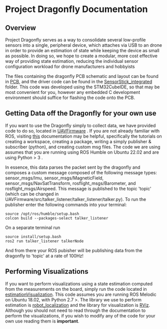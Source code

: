 # Project Dragonfly Documentation

## Overview 

Project Dragonfly serves as a way to consolidate several low-profile sensors into a single, peripheral device, which attaches via USB to an drone in order to provide an estimation of state while keeping the device as small as possible. In doing so, we hope to create a modular, more cost effective way of providing state estimation, reducing the individual sensor configuration workload for drone manufacturers and hobbyists

The files containing the dragonfly PCB schematic and layout can be found in [PCB](https://github.com/markoristicc/Sensor_Stick/tree/prod/PCB), and the driver code can be found in the [SensorStick_integrated](https://github.com/markoristicc/Sensor_Stick/tree/prod/SensorStick_integrated) folder. This code was developed using the STM32CubeIDE, so that may be most convenient for you, however any embedded C development environment should suffice for flashing the code onto the PCB.  

## Getting Data off the Dragonfly for your own use

If you want to use the Dragonfly simply to collect data, we have provided code to do so, located in [UAVFirmware](https://github.com/markoristicc/Sensor_Stick/tree/prod/UAVFirmware) . If you are not already familiar with ROS, visiting [this](https://docs.ros.org/en/humble/Tutorials.html) documentation may be helpful, specifically the tutorials on creating a workspace, creating a package, writing a simply publisher & subscriber (python), and creating custom msg files. The code we are using assumes that you are running using ROS Humble on Ubuntu 22.02 and are using Python > 3 . 

In essence, this data parses the packet sent by the dragonfly and composes a custom message composed of the following message types: sensor_msgs/Imu, sensor_msgs/MagneticField, sensor_msgs/NavSatTransform, rosflight_msgs/Barometer, and rosflight_msgs/Airspeed. This message is published to the topic 'topic' (which can be changed in UAVFirmware/src/talker_listener/talker_listener/talker.py). To run the publisher enter the following commands into your terminal:

```
source /opt/ros/humble/setup.bash
colcon build --packages-select talker_listener 
```
On a separate terminal run
```
source install/setup.bash
ros2 run talker_listener talkerNode
```

And from there your ROS pubisher will be publishing data from the dragonfly to 'topic' at a rate of 100Hz!


## Performing Visualizations

If you want to perform visualizations using a state estimation computed from the measurements on the board, simply run the code located in [estimationVisualization](https://github.com/markoristicc/Sensor_Stick/tree/prod/estimationVisualization). This code assumes you are running ROS Melodic on Ubuntu 18.02, with Python 2.7 >. The library we use to perform estimation is [robot_localization](http://docs.ros.org/en/noetic/api/robot_localization/html/index.html) and the library for visualization is [RViz](http://wiki.ros.org/rviz). Although you should not need to read through the documentation to perform the visualizations, if you wish to modify any of the code for your own use reading them is **important**.
